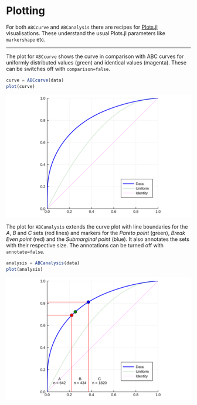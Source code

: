 # Plotting

For both `ABCcurve` and `ABCanalysis` there are recipes for [Plots.jl](http://docs.juliaplots.org/latest/) visualisations. These understand the usual Plots.jl parameters like `markershape` etc.

---
The plot for `ABCcurve` shows the curve in comparison with ABC curves for uniformly distributed values (green) and identical values (magenta). These can be switches off with `comparison=false`.
```julia
curve = ABCcurve(data)
plot(curve)
```
![](plot_curve.svg)


The plot for `ABCanalysis` extends the curve plot with line boundaries for the *A*, *B* and *C* sets (red lines) and markers for the *Pareto point* (green), *Break Even point* (red) and the *Submarginal point* (blue). It also annotates the sets with their respective size. The annotations can be turned off with `annotate=false`.
```julia
analysis = ABCanalysis(data)
plot(analysis)
```
![](plot_ana.svg)
